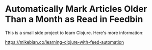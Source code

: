 # Automatically Mark Articles Older Than a Month as Read in Feedbin

This is a small side project to learn Clojure. Here's more information:

https://mikebian.co/learning-clojure-with-feed-automation

